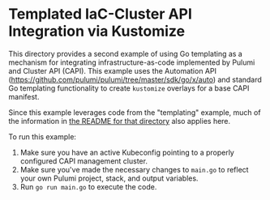 # Templated IaC-Cluster API Integration via Kustomize

This directory provides a second example of using Go templating as a mechanism for integrating infrastructure-as-code implemented by Pulumi and Cluster API (CAPI). This example uses the Automation API (https://github.com/pulumi/pulumi/tree/master/sdk/go/x/auto) and standard Go templating functionality to create `kustomize` overlays for a base CAPI manifest.

Since this example leverages code from the "templating" example, much of the information in [the README for that directory](../templated/README.md) also applies here.

To run this example:

1. Make sure you have an active Kubeconfig pointing to a properly configured CAPI management cluster.
2. Make sure you've made the necessary changes to `main.go` to reflect your own Pulumi project, stack, and output variables.
3. Run `go run main.go` to execute the code.
